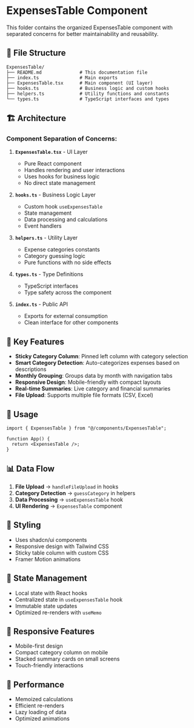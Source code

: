 # ExpensesTable Component

This folder contains the organized ExpensesTable component with separated concerns for better maintainability and reusability.

## 📁 File Structure

```
ExpensesTable/
├── README.md              # This documentation file
├── index.ts               # Main exports
├── ExpensesTable.tsx      # Main component (UI layer)
├── hooks.ts               # Business logic and custom hooks
├── helpers.ts             # Utility functions and constants
└── types.ts               # TypeScript interfaces and types
```

## 🏗️ Architecture

### **Component Separation of Concerns:**

1. **`ExpensesTable.tsx`** - UI Layer
   - Pure React component
   - Handles rendering and user interactions
   - Uses hooks for business logic
   - No direct state management

2. **`hooks.ts`** - Business Logic Layer
   - Custom hook `useExpensesTable`
   - State management
   - Data processing and calculations
   - Event handlers

3. **`helpers.ts`** - Utility Layer
   - Expense categories constants
   - Category guessing logic
   - Pure functions with no side effects

4. **`types.ts`** - Type Definitions
   - TypeScript interfaces
   - Type safety across the component

5. **`index.ts`** - Public API
   - Exports for external consumption
   - Clean interface for other components

## 🎯 Key Features

- **Sticky Category Column**: Pinned left column with category selection
- **Smart Category Detection**: Auto-categorizes expenses based on descriptions
- **Monthly Grouping**: Groups data by month with navigation tabs
- **Responsive Design**: Mobile-friendly with compact layouts
- **Real-time Summaries**: Live category and financial summaries
- **File Upload**: Supports multiple file formats (CSV, Excel)

## 🔧 Usage

```tsx
import { ExpensesTable } from "@/components/ExpensesTable";

function App() {
  return <ExpensesTable />;
}
```

## 📊 Data Flow

1. **File Upload** → `handleFileUpload` in hooks
2. **Category Detection** → `guessCategory` in helpers
3. **Data Processing** → `useExpensesTable` hook
4. **UI Rendering** → `ExpensesTable` component

## 🎨 Styling

- Uses shadcn/ui components
- Responsive design with Tailwind CSS
- Sticky table column with custom CSS
- Framer Motion animations

## 🔄 State Management

- Local state with React hooks
- Centralized state in `useExpensesTable` hook
- Immutable state updates
- Optimized re-renders with `useMemo`

## 📱 Responsive Features

- Mobile-first design
- Compact category column on mobile
- Stacked summary cards on small screens
- Touch-friendly interactions

## 🚀 Performance

- Memoized calculations
- Efficient re-renders
- Lazy loading of data
- Optimized animations
